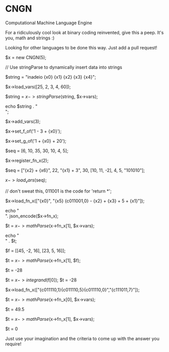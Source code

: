 # CNGN
Computational Machine Language Engine

For a ridiculously cool look at binary coding reinvented, give this a peep. It's you, math and strings :)

Looking for other languages to be done this way. Just add a pull request!

$x = new CNGN(5);

// Use stringParse to dynamically insert data into strings

$string = "inadeio {x0} {x1} {x2} {x3} {x4}";

$x->load_vars([25, 2, 3, 4, 60]);

$string = $x->stringParse($string, $x->vars);

echo $string . "<br />";

$x->add_vars(3);

$x->set_f_of('1 - 3 + {x0}');

$x->set_g_of('1 + {x0} + 20');

$seq = [6, 10, 35, 30, 10, 4, 5];

$x->register_fn_x(2);

$seq = ["{x2} + {x6}", 22, "{x1} + 3", 30, [10, 11, -2], 4, 5, "101010"];

$x->load_vars($seq);

//               don't sweat this, 011001 is the code for 'return *';

$x->load_fn_x(["{x0}", "{x5} {c011001,0} - {x2} +  {x3} + 5 + {x1}"]);

echo "<br />". json_encode($x->fn_x);

$t = $x->mathParse($x->fn_x[1], $x->vars);

echo "<br />" . $t;

$f = [[45, -2, 16], [23, 5, 16]];

$t = $x->mathParse($x->fn_x[1], $f);

$t = -28

$t = $x->integrand($f[0]);
$t = -28

$x->load_fn_x(["{c011110,1}{c011110,5}{c011110,0}","{c111011,7}"]);

$t = $x->mathParse($x->fn_x[0], $x->vars);

$t = 49.5

$t = $x->mathParse($x->fn_x[1], $x->vars);

$t = 0

Just use your imagination and the criteria to come up with the answer you require!
 
